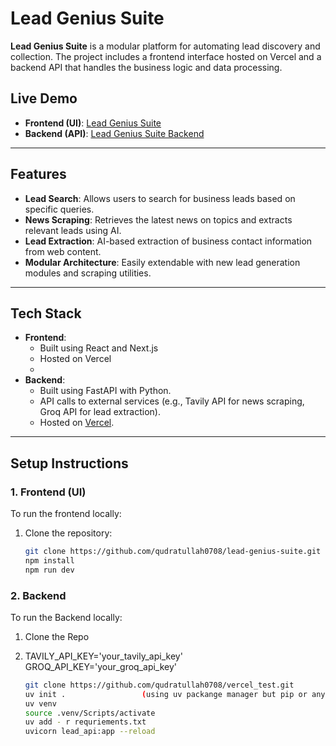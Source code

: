 # Lead Genius Suite

**Lead Genius Suite** is a modular platform for automating lead discovery and collection.
The project includes a frontend interface hosted on Vercel and a backend API that handles the business logic and data processing.

## Live Demo

- **Frontend (UI)**: [Lead Genius Suite](https://lead-genius-suite.vercel.app/)
- **Backend (API)**: [Lead Genius Suite Backend](https://vercel-test-phi-three.vercel.app/)

---

## Features

- **Lead Search**: Allows users to search for business leads based on specific queries.
- **News Scraping**: Retrieves the latest news on topics and extracts relevant leads using AI.
- **Lead Extraction**: AI-based extraction of business contact information from web content.
- **Modular Architecture**: Easily extendable with new lead generation modules and scraping utilities.

---

## Tech Stack

- **Frontend**:  
  - Built using React and Next.js
  - Hosted on Vercel
  - 
- **Backend**:  
  - Built using FastAPI with Python.
  - API calls to external services (e.g., Tavily API for news scraping, Groq API for lead extraction).
  - Hosted on [Vercel](https://vercel.com/).

---

## Setup Instructions

### 1. Frontend (UI)

To run the frontend locally:

1. Clone the repository:
   ```bash
   git clone https://github.com/qudratullah0708/lead-genius-suite.git
   npm install
   npm run dev

### 2. Backend 

To run the Backend locally:
1. Clone the Repo
2. TAVILY_API_KEY='your_tavily_api_key'
   GROQ_API_KEY='your_groq_api_key'

    ```bash
   git clone https://github.com/qudratullah0708/vercel_test.git
    uv init .                 (using uv packange manager but pip or any other can also be used)
    uv venv 
    source .venv/Scripts/activate
    uv add - r requriements.txt
    uvicorn lead_api:app --reload
    

